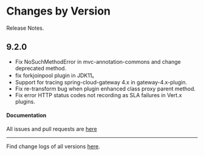 Changes by Version
==================
Release Notes.

9.2.0
------------------

* Fix NoSuchMethodError in mvc-annotation-commons and change deprecated method.
* fix forkjoinpool plugin in JDK11。
* Support for tracing spring-cloud-gateway 4.x in gateway-4.x-plugin.
* Fix re-transform bug when plugin enhanced class proxy parent method.
* Fix error HTTP status codes not recording as SLA failures in Vert.x plugins. 

#### Documentation


All issues and pull requests are [here](https://github.com/apache/skywalking/milestone/204?closed=1)

------------------
Find change logs of all versions [here](changes).
